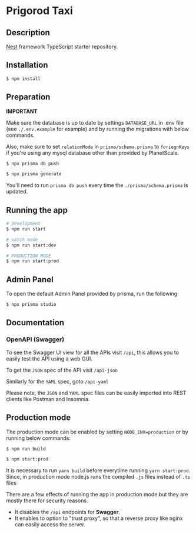 # Prigorod Taxi

## Description

[Nest](https://github.com/nestjs/nest) framework TypeScript starter repository.

## Installation

```bash
$ npm install
```

## Preparation

**IMPORTANT**

Make sure the database is up to date by settings `DATABASE_URL` in .env file
(see `./.env.example` for example) and by running the migrations with below commands.

Also, make sure to set `relationMode` in `prisma/schema.prisma` to `foriegnKeys` if you're using any mysql database other than provided by PlanetScale.

```bash
$ npx prisma db push

$ npx prisma generate
```

You'll need to run `prisma db push` every time the `./prisma/schema.prisma` is updated.

## Running the app

```bash
# development
$ npm run start

# watch mode
$ npm run start:dev

# PRODUCTION MODE
$ npm run start:prod
```

## Admin Panel

To open the default Admin Panel provided by prisma, run the following:

```bash
$ npx prisma studio
```

## Documentation

### OpenAPI (Swagger)

To see the Swagger UI view for all the APIs visit `/api`, this allows you to easily test the API using a web GUI.

To get the `JSON` spec of the API visit `/api-json`

Similarly for the `YAML` spec, goto `/api-yaml`

Please note, the `JSON` and `YAML` spec files can be easily imported into REST clients like Postman and Insomnia.

## Production mode

The production mode can be enabled by setting `NODE_ENV=production` or by running below commands:

```bash
$ npm run build

$ npm start:prod
```

It is necessary to run `yarn build` before everytime running `yarn start:prod`. Since, in production mode
node.js runs the compiled `.js` files instead of `.ts` files

There are a few effects of running the app in production mode but they are mostly there for security reasons.

- It disables the `/api` endpoints for **Swagger**.
- It enables to option to "trust proxy", so that a reverse proxy like nginx can easily access the server.
